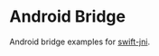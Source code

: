 # Android Bridge

Android bridge examples for [swift-jni](https://github.com/SwiftAndroid/swift-jni/tree/swift5).
